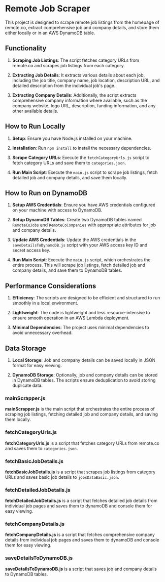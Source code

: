 # Remote Job Scraper

This project is designed to scrape remote job listings from the homepage of remote.co, extract comprehensive job and company details, and store them either locally or in an AWS DynamoDB table.

## Functionality

1. **Scraping Job Listings**: The script fetches category URLs from remote.co and scrapes job listings from each category.

2. **Extracting Job Details**: It extracts various details about each job, including the job title, company name, job location, description URL, and detailed description from the individual job's page.

3. **Extracting Company Details**: Additionally, the script extracts comprehensive company information where available, such as the company website, logo URL, description, funding information, and any other available details.

## How to Run Locally

1. **Setup**: Ensure you have Node.js installed on your machine.

2. **Installation**: Run `npm install` to install the necessary dependencies.

3. **Scrape Category URLs**: Execute the `fetchCategoryUrls.js` script to fetch category URLs and save them to `categories.json`.

4. **Run Main Script**: Execute the `main.js` script to scrape job listings, fetch detailed job and company details, and save them locally.

## How to Run on DynamoDB

1. **Setup AWS Credentials**: Ensure you have AWS credentials configured on your machine with access to DynamoDB.

2. **Setup DynamoDB Tables**: Create two DynamoDB tables named `RemoteCoJobs` and `RemoteCoCompanies` with appropriate attributes for job and company details.

3. **Update AWS Credentials**: Update the AWS credentials in the `saveDetailsToDynamoDB.js` script with your AWS access key ID and secret access key.

4. **Run Main Script**: Execute the `main.js` script, which orchestrates the entire process. This will scrape job listings, fetch detailed job and company details, and save them to DynamoDB tables.

## Performance Considerations

1. **Efficiency**: The scripts are designed to be efficient and structured to run smoothly in a local environment.

2. **Lightweight**: The code is lightweight and less resource-intensive to ensure smooth operation in an AWS Lambda deployment.

3. **Minimal Dependencies**: The project uses minimal dependencies to avoid unnecessary overhead.

## Data Storage

1. **Local Storage**: Job and company details can be saved locally in JSON format for easy viewing.

2. **DynamoDB Storage**: Optionally, job and company details can be stored in DynamoDB tables. The scripts ensure deduplication to avoid storing duplicate data.

### mainScrapper.js

**mainScrapper.js** is the main script that orchestrates the entire process of scraping job listings, fetching detailed job and company details, and saving them locally.

### fetchCategoryUrls.js

**fetchCategoryUrls.js** is a script that fetches category URLs from remote.co and saves them to `categories.json`.

### fetchBasicJobDetails.js

**fetchBasicJobDetails.js** is a script that scrapes job listings from category URLs and saves basic job details to `jobsDataBasic.json`.

### fetchDetailedJobDetails.js

**fetchDetailedJobDetails.js** is a script that fetches detailed job details from individual job pages and saves them to dynamoDB and console them for easy viewing.

### fetchCompanyDetails.js

**fetchCompanyDetails.js** is a script that fetches comprehensive company details from individual job pages and saves them to dynamoDB and console them for easy viewing.

### saveDetailsToDynamoDB.js

**saveDetailsToDynamoDB.js** is a script that saves job and company details to DynamoDB tables.

